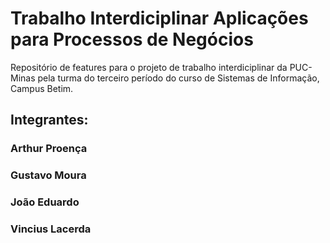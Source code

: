 # Trabalho Interdiciplinar Aplicações para Processos de Negócios
Repositório de features para o projeto de trabalho interdiciplinar da PUC-Minas pela turma do terceiro período do curso de Sistemas de Informação, Campus Betim.

## Integrantes:

### Arthur Proença
### Gustavo Moura
### João Eduardo
### Vincius Lacerda

